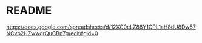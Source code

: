 # README

https://docs.google.com/spreadsheets/d/12XC0cLZ88Y1CPL1aH8dU8Dw57NCvb2HZwwqrQuCBp7g/edit#gid=0
